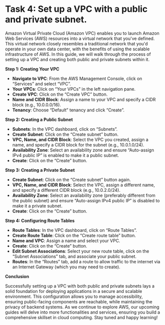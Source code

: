 # Task 4: Set up a VPC with a public and private subnet.

Amazon Virtual Private Cloud (Amazon VPC) enables you to launch Amazon Web Services (AWS) resources into a virtual network that you've defined. This virtual network closely resembles a traditional network that you'd operate in your own data center, with the benefits of using the scalable infrastructure of AWS. In this guide, we will walk through the process of setting up a VPC and creating both public and private subnets within it.

**Step 1: Creating Your VPC**

- **Navigate to VPC**: From the AWS Management Console, click on “Services” and select “VPC”.
- **Your VPCs**: Click on “Your VPCs” in the left navigation pane.
- **Create VPC**: Click on the “Create VPC” button.
- **Name and CIDR Block**: Assign a name to your VPC and specify a CIDR block (e.g., 10.0.0.0/16).
- **Tenancy**: Choose “Default” tenancy and click “Create”.

**Step 2: Creating a Public Subnet**

- **Subnets**: In the VPC dashboard, click on “Subnets”.
- **Create Subnet**: Click on the “Create subnet” button.
- **VPC, Name, and CIDR Block**: Select the VPC you created, assign a name, and specify a CIDR block for the subnet (e.g., 10.0.1.0/24).
- **Availability Zone**: Select an availability zone and ensure “Auto-assign IPv4 public IP” is enabled to make it a public subnet.
- **Create**: Click on the “Create” button.

**Step 3: Creating a Private Subnet**

- **Create Subnet**: Click on the “Create subnet” button again.
- **VPC, Name, and CIDR Block**: Select the VPC, assign a different name, and specify a different CIDR block (e.g., 10.0.2.0/24).
- **Availability Zone**: Select an availability zone (preferably different from the public subnet) and ensure “Auto-assign IPv4 public IP” is disabled to make it a private subnet.
- **Create**: Click on the “Create” button.

**Step 4: Configuring Route Tables**

- **Route Tables**: In the VPC dashboard, click on “Route Tables”.
- **Create Route Table**: Click on the “Create route table” button.
- **Name and VPC**: Assign a name and select your VPC.
- **Create**: Click on the “Create” button.
- **Edit Subnet Associations**: Select your new route table, click on the “Subnet Associations” tab, and associate your public subnet.
- **Routes**: In the “Routes” tab, add a route to allow traffic to the internet via an Internet Gateway (which you may need to create).

**Conclusion**

Successfully setting up a VPC with both public and private subnets lays a solid foundation for deploying applications in a secure and scalable environment. This configuration allows you to manage accessibility, ensuring public-facing components are reachable, while maintaining the privacy of backend systems. As we continue to explore AWS, our upcoming guides will delve into more functionalities and services, ensuring you build a comprehensive skillset in cloud computing. Stay tuned and happy learning!